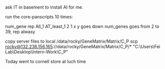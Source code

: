 ask IT in basement to install AI for me.

run the core-panscripts 10 times:

num_gene  rep   All_1 AT_least_1
2  1   x   y
goes down
num_genes goes from 2 to 39, rep alwasy


copy server files to local
/data/rocky/GeneMatrix/Matrix/C_P
    scp rocky@132.236.156.165://data/rocky/GeneMatrix/Matrix/C_P/* "C:\Users\Fei Lab\Desktop\Intern-Work\C_P"


Today went to cornell store at luch time